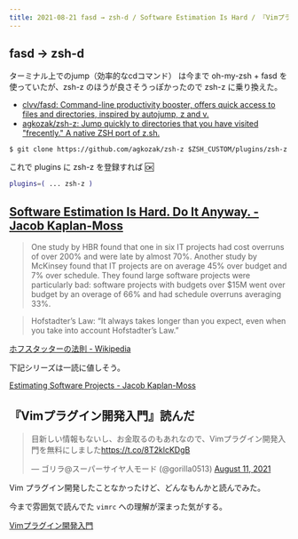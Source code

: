 ```yaml
---
title: 2021-08-21 fasd → zsh-d / Software Estimation Is Hard / 『Vimプラグイン開発入門』読んだ
---
```


## fasd → zsh-d

ターミナル上でのjump（効率的なcdコマンド） は今まで oh-my-zsh + fasd を使っていたが、zsh-z のほうが良さそうっぽかったので zsh-z に乗り換えた。

- [clvv/fasd: Command-line productivity booster, offers quick access to files and directories, inspired by autojump, z and v.](https://github.com/clvv/fasd)
- [agkozak/zsh-z: Jump quickly to directories that you have visited "frecently." A native ZSH port of z.sh.](https://github.com/agkozak/zsh-z)

```console
$ git clone https://github.com/agkozak/zsh-z $ZSH_CUSTOM/plugins/zsh-z
```

これで plugins に zsh-z を登録すれば :ok:

```zsh
plugins=( ... zsh-z )
```

## [Software Estimation Is Hard. Do It Anyway. - Jacob Kaplan-Moss](https://jacobian.org/2021/may/20/estimation/)

>  One study by HBR found that one in six IT projects had cost overruns of over 200% and were late by almost 70%. Another study by McKinsey found that IT projects are on average 45% over budget and 7% over schedule. They found large software projects were particularly bad: software projects with budgets over $15M went over budget by an overage of 66% and had schedule overruns averaging 33%.

> Hofstadter’s Law: “It always takes longer than you expect, even when you take into account Hofstadter’s Law.”

[ホフスタッターの法則 - Wikipedia](https://ja.wikipedia.org/wiki/%E3%83%9B%E3%83%95%E3%82%B9%E3%82%BF%E3%83%83%E3%82%BF%E3%83%BC%E3%81%AE%E6%B3%95%E5%89%87)

下記シリーズは一読に値しそう。

[Estimating Software Projects - Jacob Kaplan-Moss](https://jacobian.org/series/estimation/)

## 『Vimプラグイン開発入門』読んだ

<blockquote class="twitter-tweet"><p lang="ja" dir="ltr">目新しい情報もないし、お金取るのもあれなので、Vimプラグイン開発入門を無料にしました<a href="https://t.co/8T2klcKDgB">https://t.co/8T2klcKDgB</a></p>&mdash; ゴリラ@スーパーサイヤ人モード (@gorilla0513) <a href="https://twitter.com/gorilla0513/status/1425350307467255811?ref_src=twsrc%5Etfw">August 11, 2021</a></blockquote> <script async src="https://platform.twitter.com/widgets.js" charset="utf-8"></script>

Vim プラグイン開発したことなかったけど、どんなもんかと読んでみた。

今まで雰囲気で読んでた `vimrc` への理解が深まった気がする。

[Vimプラグイン開発入門](https://zenn.dev/skanehira/books/make-vim-plugin)
